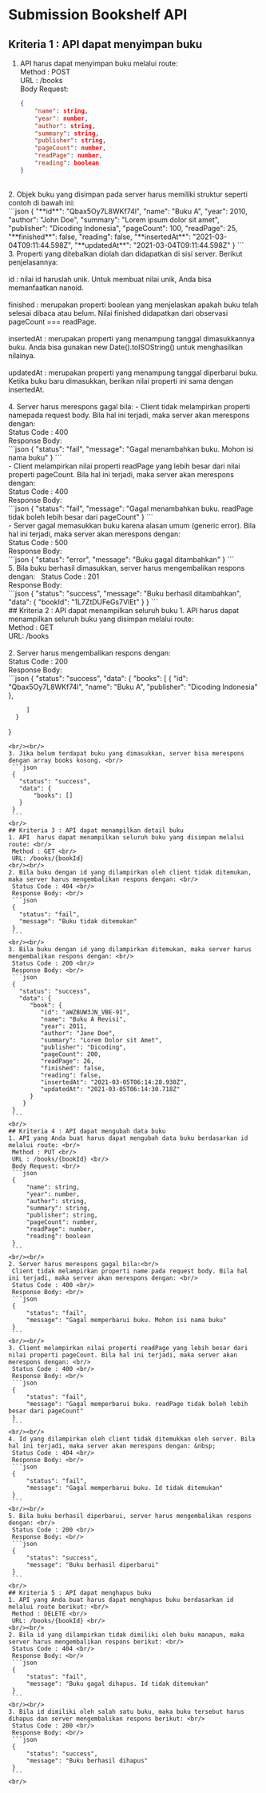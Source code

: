 # **Submission Bookshelf API**
## Kriteria 1 : API dapat menyimpan buku
1. API harus dapat menyimpan buku melalui route: <br/>
    Method : POST <br/>
    URL : /books <br/>
    Body Request: <br/>
    ```json
    {
        "name": string,
        "year": number,
        "author": string,
        "summary": string,
        "publisher": string,
        "pageCount": number,
        "readPage": number,
        "reading": boolean
    }
    ```
<br/>
2. Objek buku yang disimpan pada server harus memiliki struktur seperti contoh di bawah ini: <br/> 
    ```json
    {
        "**id**": "Qbax5Oy7L8WKf74l",
        "name": "Buku A",
        "year": 2010,
        "author": "John Doe",
        "summary": "Lorem ipsum dolor sit amet",
        "publisher": "Dicoding Indonesia",
        "pageCount": 100,
        "readPage": 25,
        "**finished**": false,
        "reading": false,
        "**insertedAt**": "2021-03-04T09:11:44.598Z",
        "**updatedAt**": "2021-03-04T09:11:44.598Z"
    }
    ```
<br/>
3. Properti yang ditebalkan diolah dan didapatkan di sisi server. Berikut penjelasannya:
<br/><br/>
    id : nilai id haruslah unik. Untuk membuat nilai unik, Anda bisa memanfaatkan nanoid.
<br/><br/>
    finished : merupakan properti boolean yang menjelaskan apakah buku telah selesai dibaca atau belum. Nilai finished didapatkan dari observasi pageCount === readPage.
<br/><br/>
    insertedAt : merupakan properti yang menampung tanggal dimasukkannya buku. Anda bisa gunakan new Date().toISOString() untuk menghasilkan nilainya.
<br/><br/>
    updatedAt : merupakan properti yang menampung tanggal diperbarui buku. Ketika buku baru dimasukkan, berikan nilai properti ini sama dengan insertedAt.
<br/><br/>
4. Server harus merespons gagal bila:
    - Client tidak melampirkan properti namepada request body. Bila hal ini terjadi, maka server akan merespons dengan: <br/>
        Status Code : 400 <br/>
        Response Body: <br/>
        ```json
        {
	   "status": "fail",
	   "message": "Gagal menambahkan buku. Mohon isi nama buku"
    	}
        ```
<br/>
    - Client melampirkan nilai properti readPage yang lebih besar dari nilai properti pageCount. Bila hal ini terjadi, maka server akan merespons dengan: <br/>
    	Status Code : 400 <br/>
	Response Body: <br/>
        ```json
	{
	  "status": "fail",
	  "message": "Gagal menambahkan buku. readPage tidak boleh lebih besar dari pageCount"
    	}
        ```
<br/>
    - Server gagal memasukkan buku karena alasan umum (generic error). Bila hal ini terjadi, maka server akan merespons dengan: <br/>
    	Status Code : 500 <br/>
    	Response Body: <br/>
        ```json
    	{
           "status": "error",
           "message": "Buku gagal ditambahkan"
    	}
        ```
<br/>
5. Bila buku berhasil dimasukkan, server harus mengembalikan respons dengan: &nbsp;
    Status Code : 201 <br/>
    Response Body: <br/>
    ```json
    {
        "status": "success",
        "message": "Buku berhasil ditambahkan",
        "data": {
            "bookId": "1L7ZtDUFeGs7VlEt"
        }
    }
    ```
<br/>
## Kriteria 2 : API dapat menampilkan seluruh buku
1. API  harus dapat menampilkan seluruh buku yang disimpan melalui route: <br/>
    Method : GET <br/>
    URL: /books
<br/><br/>
2. Server harus mengembalikan respons dengan: <br/>
    Status Code : 200 <br/>
    Response Body: <br/>
    ```json
    {
       "status": "success",
       "data": {
          "books": [
           {
             "id": "Qbax5Oy7L8WKf74l",
             "name": "Buku A",
             "publisher": "Dicoding Indonesia"
           },
                
         ]
      }
   }
   ```
<br/><br/>
3. Jika belum terdapat buku yang dimasukkan, server bisa merespons dengan array books kosong. <br/>
    ```json
    {
      "status": "success",
      "data": {
          "books": []
      }
    }
    ```
<br/>
## Kriteria 3 : API dapat menampilkan detail buku
1. API  harus dapat menampilkan seluruh buku yang disimpan melalui route: <br/>
    Method : GET <br/>
    URL: /books/{bookId} 
<br/><br/>
2. Bila buku dengan id yang dilampirkan oleh client tidak ditemukan, maka server harus mengembalikan respons dengan: <br/>
    Status Code : 404 <br/>
    Response Body: <br/>
    ```json
    {
      "status": "fail",
      "message": "Buku tidak ditemukan"
    }
    ```
<br/><br/>
3. Bila buku dengan id yang dilampirkan ditemukan, maka server harus mengembalikan respons dengan: <br/>
    Status Code : 200 <br/>
    Response Body: <br/>
    ```json
    {
      "status": "success",
      "data": {
         "book": {
            "id": "aWZBUW3JN_VBE-9I",
            "name": "Buku A Revisi",
            "year": 2011,
            "author": "Jane Doe",
            "summary": "Lorem Dolor sit Amet",
            "publisher": "Dicoding",
            "pageCount": 200,
            "readPage": 26,
            "finished": false,
            "reading": false,
            "insertedAt": "2021-03-05T06:14:28.930Z",
            "updatedAt": "2021-03-05T06:14:30.718Z"
         }
       }
    }
    ```
<br/>
## Kriteria 4 : API dapat mengubah data buku
1. API yang Anda buat harus dapat mengubah data buku berdasarkan id melalui route: <br/>
    Method : PUT <br/>
    URL : /books/{bookId} <br/>
    Body Request: <br/>
    ```json
    {
        "name": string,
        "year": number,
        "author": string,
        "summary": string,
        "publisher": string,
        "pageCount": number,
        "readPage": number,
        "reading": boolean
    }
    ```
<br/><br/>
2. Server harus merespons gagal bila:<br/>
    Client tidak melampirkan properti name pada request body. Bila hal ini terjadi, maka server akan merespons dengan: <br/>
    Status Code : 400 <br/>
    Response Body: <br/>
    ```json
    {
        "status": "fail",
        "message": "Gagal memperbarui buku. Mohon isi nama buku"
    }
    ```
<br/><br/>
3. Client melampirkan nilai properti readPage yang lebih besar dari nilai properti pageCount. Bila hal ini terjadi, maka server akan merespons dengan: <br/>
    Status Code : 400 <br/>
    Response Body: <br/>
    ```json
    {
        "status": "fail",
        "message": "Gagal memperbarui buku. readPage tidak boleh lebih besar dari pageCount"
    }
    ```
<br/><br/>
4. Id yang dilampirkan oleh client tidak ditemukkan oleh server. Bila hal ini terjadi, maka server akan merespons dengan: &nbsp;
    Status Code : 404 <br/>
    Response Body: <br/>
    ```json
    {
        "status": "fail",
        "message": "Gagal memperbarui buku. Id tidak ditemukan"
    }
    ```
<br/><br/>
5. Bila buku berhasil diperbarui, server harus mengembalikan respons dengan: <br/>
    Status Code : 200 <br/>
    Response Body: <br/>
    ```json
    {
        "status": "success",
        "message": "Buku berhasil diperbarui"
    }
    ```
<br/>
## Kriteria 5 : API dapat menghapus buku
1. API yang Anda buat harus dapat menghapus buku berdasarkan id melalui route berikut: <br/>
    Method : DELETE <br/>
    URL: /books/{bookId} <br/>
<br/><br/>
2. Bila id yang dilampirkan tidak dimiliki oleh buku manapun, maka server harus mengembalikan respons berikut: <br/>
    Status Code : 404 <br/> 
    Response Body: <br/>
    ```json
    {
        "status": "fail",
        "message": "Buku gagal dihapus. Id tidak ditemukan"
    }
    ```
<br/><br/>
3. Bila id dimiliki oleh salah satu buku, maka buku tersebut harus dihapus dan server mengembalikan respons berikut: <br/>
    Status Code : 200 <br/>
    Response Body: <br/>
    ```json
    {
        "status": "success",
        "message": "Buku berhasil dihapus"
    }
    ```
<br/>

